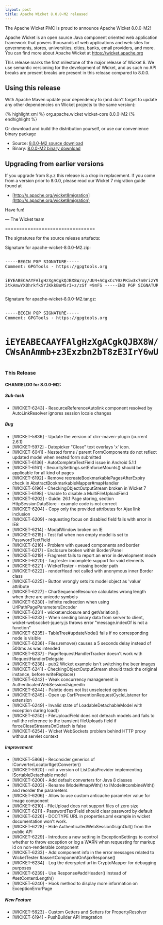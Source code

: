 ```yaml
---
layout: post
title: Apache Wicket 8.0.0-M2 released
---
```

The Apache Wicket PMC is proud to announce Apache Wicket 8.0.0-M2!

Apache Wicket is an open source Java component oriented web application
framework that powers thousands of web applications and web sites for
governments, stores, universities, cities, banks, email providers, and
more. You can find more about Apache Wicket at https://wicket.apache.org

This release marks the first milestone of the major release of Wicket 8. We
use semantic versioning for the development of Wicket, and as such no
API breaks are present breaks are present in this release compared to
8.0.0.

Using this release
------------------

With Apache Maven update your dependency to (and don't forget to
update any other dependencies on Wicket projects to the same version):

{% highlight xml %}
<dependency>
    <groupId>org.apache.wicket</groupId>
    <artifactId>wicket-core</artifactId>
    <version>8.0.0-M2</version>
</dependency>
{% endhighlight %}

Or download and build the distribution yourself, or use our
convenience binary package

* Source: [8.0.0-M2 source download](http://www.apache.org/dyn/closer.cgi/wicket/8.0.0-M2)
* Binary: [8.0.0-M2 binary download](http://www.apache.org/dyn/closer.cgi/wicket/8.0.0-M2/binaries)

<!--more-->

Upgrading from earlier versions
-------------------------------

If you upgrade from 8.y.z this release is a drop in replacement. If
you come from a version prior to 8.0.0, please read our Wicket 7
migration guide found at

 * [http://s.apache.org/wicket8migration](http://s.apache.org/wicket8migration)

Have fun!

— The Wicket team


================================

The signatures for the source release artefacts:


Signature for apache-wicket-8.0.0-M2.zip:

<div class="highlight"><pre> 
-----BEGIN PGP SIGNATURE-----
Comment: GPGTools - https://gpgtools.org

iEYEABECAAYFAlgHzXgACgkQJBX8W/xy/UU4+ACgxCcY0zPKiw3x7n0rizY9CkiN
3tkAmwYX0hrkfkSYJKkkBaMSrI+z/zSf
=9mFS
-----END PGP SIGNATURE-----
</pre></div>

Signature for apache-wicket-8.0.0-M2.tar.gz:

<div class="highlight"><pre> 
-----BEGIN PGP SIGNATURE-----
Comment: GPGTools - https://gpgtools.org

iEYEABECAAYFAlgHzXgACgkQJBX8W/xy/UU+GQCgsvsRwloc9JSMB1ieJT+6aoqR
CWsAnAmmb+z3Exzbn2bT8zE3IrY6wUHw
=LVj6
-----END PGP SIGNATURE-----
</pre></div>
================================

### This Release

#### CHANGELOG for 8.0.0-M2:
    
##### Sub-task

 * [WICKET-6243] - ResourceReferenceAutolink component resolved by
AutoLinkResolver ignores session locale changes

##### Bug

 * [WICKET-5836] - Update the version of clirr-maven-plugin (current 2.6.1)
 * [WICKET-5972] - Datepicker "Close" text overlays 'x' icon.
 * [WICKET-6041] - Nested forms / parent FormComponents do not reflect updated model when nested form submitted
 * [WICKET-6136] - AutoCompleteTextField issue in Android 5.1.1
 * [WICKET-6161] - SecuritySettings.setEnforceMounts() should be applicable for all kind of pages
 * [WICKET-6192] - Remove recreateBookmarkablePagesAfterExpiry check in AbstractBookmarkableMapper#mapHandler
 * [WICKET-6196] - CheckingObjectOutputStream broken in Wicket 7
 * [WICKET-6198] - Unable to disable a MultiFileUploadField
 * [WICKET-6202] - Guide: 26.1 Page storing, section HttpSessionDataStore - example code is not correct
 * [WICKET-6204] - Copy only the provided attributes for Ajax link inclusion
 * [WICKET-6209] - requesting focus on disabled field fails with error in IE8
 * [WICKET-6214] - ModalWindow broken on IE
 * [WICKET-6215] - Test fail when non empty model is set to PasswordTextField
 * [WICKET-6216] - Problem with queued components and border
 * [WICKET-6217] - Enclosure broken within Border/Panel
 * [WICKET-6219] - Fragment fails to report an error in development mode
 * [WICKET-6220] - TagTester incomplete support for void elements
 * [WICKET-6221] - WicketTester - missing border path
 * [WICKET-6222] - renderHead not called with anonymous inner Border class
 * [WICKET-6225] - Button wrongly sets its model object as 'value' attribute
 * [WICKET-6227] - CharSequenceResource calculates wrong length when there are unicode symbols
 * [WICKET-6230] - Infinite redirection when using UrlPathPageParametersEncoder
 * [WICKET-6231] - wicket:enclosure and getVariation().
 * [WICKET-6232] - When sending binary data from server to client, wicket-websocket-jquery.js throws error "message.indexOf is not a function"
 * [WICKET-6235] - TableTree#updateNode() fails if no corresponding node is visible
 * [WICKET-6236] - Files.remove() causes a 5 seconds delay instead of 500ms as was intended
 * [WICKET-6237] - PageRequestHandlerTracker doesn't work with IRequestHandlerDelegate
 * [WICKET-6238] - pub2 Wicket example isn't switching the beer images
 * [WICKET-6241] - CheckingObjectOutputStream should track the original instance, before writeReplace()
 * [WICKET-6242] - Weak concurrency management in AuthenticatedWebSession#signedIn
 * [WICKET-6244] - Palette does not list unselected options
 * [WICKET-6245] - Open up CsrfPreventionRequestCycleListener for extension
 * [WICKET-6249] - Invalid state of LoadableDetachableModel with exception during load()
 * [WICKET-6250] - FileUploadField does not deteach models and fails to null the reference to the transient fileUploads field if forceCloseStreamsOnDetach is false
 * [WICKET-6254] - Wicket WebSockets problem behind HTTP proxy without servlet context

##### Improvement

 * [WICKET-5866] - Reconsider generics of IConverterLocator#getConverter()
 * [WICKET-5920] - roll a version of ListDataProvider implementing ISortableDetachable model
 * [WICKET-6200] - Add default converters for Java 8 classes
 * [WICKET-6203] - Rename IModel#mapWith() to IModel#combineWith() and reorder the parameters
 * [WICKET-6206] - Allow to use custom anticache parameter value for Image component
 * [WICKET-6210] - FileUpload does not support files of zero size
 * [WICKET-6211] - PasswordTextField should clear password by default
 * [WICKET-6226] -  DOCTYPE URL in properties.xml example in wicket documentation won't work.
 * [WICKET-6228] - Hide AuthenticatedWebSession#signOut() from the public API
 * [WICKET-6229] - Introduce a new setting in ExceptionSettings to control whether to throw exception or log a WARN when requesting for markup id on non-renderable component
 * [WICKET-6233] - Add component info in the error messages related to WicketTester #assertComponentOnAjaxResponse()
 * [WICKET-6234] - Log the decrypted url in CryptoMapper for debugging purposes
 * [WICKET-6239] - Use Response#addHeader() instead of #setContentLength()
 * [WICKET-6240] - Hook method to display more information on ExceptionErrorPage

##### New Feature

 * [WICKET-5623] - Custom Getters and Setters for PropertyResolver
 * [WICKET-6194] - PushBuilder API integration
